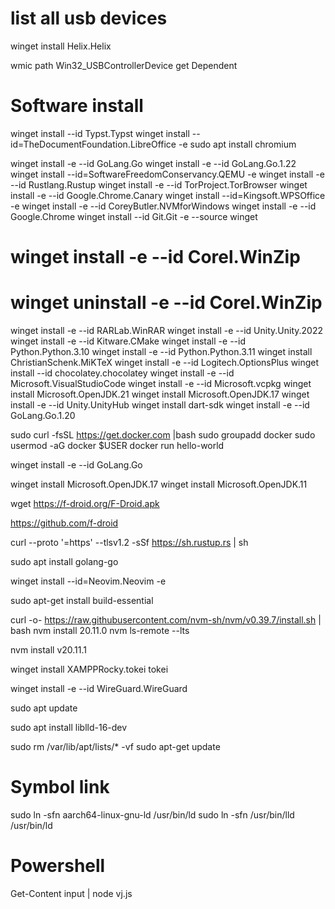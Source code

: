 # list all usb devices

winget install Helix.Helix

wmic path Win32_USBControllerDevice get Dependent


# Software install

winget install --id Typst.Typst
winget install --id=TheDocumentFoundation.LibreOffice  -e
sudo apt install chromium

winget install -e --id GoLang.Go
winget install -e --id GoLang.Go.1.22
winget install --id=SoftwareFreedomConservancy.QEMU  -e
winget install -e --id Rustlang.Rustup
winget install -e --id TorProject.TorBrowser
winget install -e --id Google.Chrome.Canary
winget install --id=Kingsoft.WPSOffice  -e
winget install -e --id CoreyButler.NVMforWindows
winget install -e --id Google.Chrome
winget install --id Git.Git -e --source winget
# winget install -e --id Corel.WinZip
# winget uninstall -e --id Corel.WinZip
winget install -e --id RARLab.WinRAR
winget install -e --id Unity.Unity.2022
winget install -e --id Kitware.CMake
winget install -e --id Python.Python.3.10
winget install -e --id Python.Python.3.11
winget install ChristianSchenk.MiKTeX
winget install -e --id Logitech.OptionsPlus
winget install --id chocolatey.chocolatey
winget install -e --id Microsoft.VisualStudioCode
winget install -e --id Microsoft.vcpkg
winget install Microsoft.OpenJDK.21
winget install Microsoft.OpenJDK.17
winget install -e --id Unity.UnityHub
winget install dart-sdk
winget install -e --id GoLang.Go.1.20


sudo curl -fsSL https://get.docker.com |bash
sudo groupadd docker
sudo usermod -aG docker $USER
docker run hello-world

winget install -e --id GoLang.Go

winget install Microsoft.OpenJDK.17
winget install Microsoft.OpenJDK.11

wget https://f-droid.org/F-Droid.apk

https://github.com/f-droid

curl --proto '=https' --tlsv1.2 -sSf https://sh.rustup.rs | sh

sudo apt install golang-go

winget install --id=Neovim.Neovim  -e

sudo apt-get install build-essential

curl -o- https://raw.githubusercontent.com/nvm-sh/nvm/v0.39.7/install.sh | bash
nvm install 20.11.0
nvm ls-remote --lts

nvm install v20.11.1

winget install XAMPPRocky.tokei
tokei

winget install -e --id WireGuard.WireGuard

sudo apt update

sudo apt install liblld-16-dev

sudo rm /var/lib/apt/lists/* -vf
sudo apt-get update

# Symbol link

sudo ln -sfn aarch64-linux-gnu-ld /usr/bin/ld
sudo ln -sfn /usr/bin/lld /usr/bin/ld

# Powershell

Get-Content input | node vj.js
